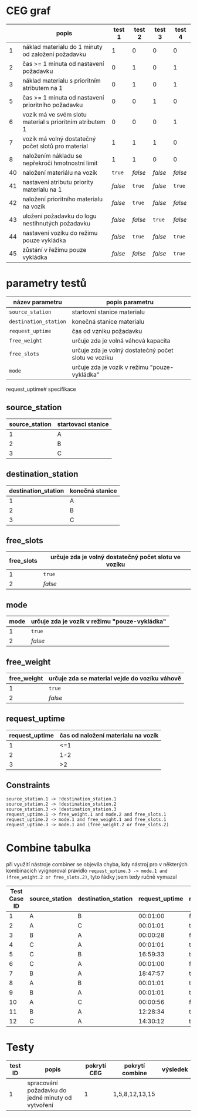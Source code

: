 # CEG graf
| | popis | test 1 | test 2 | test 3 | test 4 |
| --- | --- | --- | --- | --- | --- |
| 1 | náklad materialu do 1 minuty od založení požadavku | 1 | 0 | 0 | 0 |
| 2 | čas >= 1 minuta od nastavení požadavku | 0 | 1 | 0 | 1 |
| 3 | náklad materialu s prioritním atributem na 1 | 0 | 1 | 0 | 1 |
| 5 | čas >= 1 minuta od nastavení prioritního požadavku | 0 | 0 | 1 | 0 |
| 6 | vozík má ve svém slotu material s prioritním atributem 1 | 0 | 0 | 0 | 1 |
| 7 | vozík má volný dostatečný počet slotů pro material | 1 | 1 | 1 | 0 |
| 8 | naložením nákladu se nepřekročí hmotnostní limit | 1 | 1 | 0 | 0 |
| 40 | naložení materiálu na vozík | `true` | *false* | *false* | *false* |
| 41 | nastavení atributu priority materialu na 1 | *false* | `true` | *false* | `true` |
| 42 | naložení prioritního materialu na vozík | *false* | `true` | *false* | *false* |
| 43 | uložení požadavku do logu nestihnutých požadavku | *false* | *false* | `true` | *false* |
| 44 | nastavení vozíku do režimu pouze vykládka | *false* | `true` | *false* | `true` |
| 45 | zůstání v řežimu pouze vykládka | *false* | *false* | *false* | `true` |

# parametry testů

| název parametru | popis parametru |
| --- | --- |
| `source_station` | startovní stanice materialu |
| `destination_station` | konečná stanice materialu |
| `request_uptime` | čas od vzniku požadavku |
| `free_weight` | určuje zda je volná váhová kapacita |
| `free_slots` | určuje zda je volný dostatečný počet slotu ve vozíku |
| `mode` | určuje zda je vozík v režimu "pouze-vykládka" |

request_uptime# specifikace

## source_station
| source_station | startovaci stanice |
| --- | --- |
| 1 | A |
| 2 | B |
| 3 | C |

## destination_station
| destination_station | konečná stanice |
| --- | --- |
| 1 | A |
| 2 | B |
| 3 | C |

## free_slots
| free_slots | určuje zda je volný dostatečný počet slotu ve vozíku |
| --- | --- | 
| 1 | `true` |
| 2 | *false* |

## mode
| mode | určuje zda je vozík v režimu "pouze-vykládka" |
| --- | --- | 
| 1 | `true` |
| 2 | *false* |

## free_weight
| free_weight | určuje zda se material vejde do vozíku váhově |
| --- | --- |
| 1 | `true` |
| 2 | *false* |

## request_uptime
| request_uptime | čas od naložení materialu na vozík |
| --- | --- |
| 1 | <=1 |
| 2 | 1-2 |
| 3 | >2 |

## Constraints
```
source_station.1 -> !destination_station.1
source_station.2 -> !destination_station.2
source_station.3 -> !destination_station.3
request_uptime.1 -> free_weight.1 and mode.2 and free_slots.1
request_uptime.2 -> mode.1 and free_weight.1 and free_slots.1
request_uptime.3 -> mode.1 and (free_weight.2 or free_slots.2)
```

# Combine tabulka
při využití nástroje combiner se objevila chyba, kdy nástroj pro v některých kombinacích vyignoroval pravidlo `request_uptime.3 -> mode.1 and (free_weight.2 or free_slots.2)`, tyto řádky jsem tedy ručně vymazal

| Test Case ID | source_station | destination_station | request_uptime | mode | free_weight | free_slots |
| --- | --- | --- | --- | --- | --- | --- |
| 1 | A | B | 00:01:00 | false | true | true |
| 2 | A | C | 00:01:01 | true | true | true |
| 3 | B | A | 00:00:28 | false | true | true |
| 4 | C | A | 00:01:01 | true | true | true |
| 5 | C | B | 16:59:33 | true | false | true |
| 6 | C | A | 00:01:00 | false | true | true |
| 7 | B | A | 18:47:57 | true | true | false |
| 8 | A | B | 00:01:01 | true | true | true |
| 9 | B | A | 00:01:01 | true | true | true |
| 10 | A | C | 00:00:56 | false | true | true |
| 11 | B | A | 12:28:34 | true | false | true |
| 12 | C | A | 14:30:12 | true | true | false |

# Testy
| test ID | popis | pokrytí CEG | pokrytí combine | výsledek |
| --- | --- | --- | --- | --- |
| 1 | spracování požadavku do jedné minuty od vytvoření | 1 | 1,5,8,12,13,15